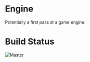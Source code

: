 # Engine
Potentially a first pass at a game engine.

# Build Status 
![Master](https://github.com/rs333/engine/workflows/Master/badge.svg?branch=master&event=push)

